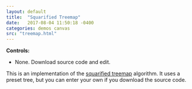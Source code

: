 ```yaml
---
layout: default
title:  "Squarified Treemap"
date:   2017-08-04 11:50:18 -0400
categories: demos canvas
src: "treemap.html"
---
```


**Controls:**

- None. Download source code and edit.

This is an implementation of the [squarified treemap](https://www.win.tue.nl/~vanwijk/stm.pdf) algorithm. It uses a preset tree, but you can enter your own if you download the source code.